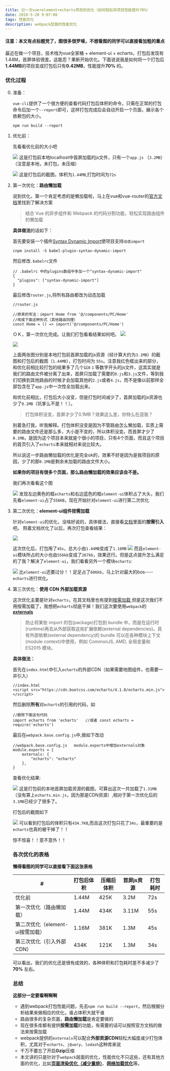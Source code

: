 ```yaml
---
title: 记一次vue+element+echarts项目的优化（如何轻松将项目性能提升70%）
date: 2018-5-20 9:07:08
tags: 性能优化
description: webpack层面的性能优化
---
```


#### 注意：本文有点标题党了，图很多很罗嗦，不想看图的同学可以直接看**加粗的重点**

 最近在做一个项目，技术栈为vue全家桶 + element-ui + echarts，打包后发现有1.44M，首屏体验很差。这能忍？果断开始优化。下面说说我是如何将一个打包后**1.44MB**的项目变成打包后只有**0.42MB**，性能提升**70%** 的。

### 优化过程
0. 准备：

    `vue-cli`提供了一个很方便的查看代码打包后体积的命令，只需在正常的打包命令后加一个`--report`即可，这样打包完成后会自动开启一个页面，展示各个依赖包的大小。
    ```
    npm run build --report
    ```
1. 优化前：
    
    先看看优化前的大小吧

    ![](https://user-gold-cdn.xitu.io/2018/5/19/16378d158576c3d9?w=743&h=278&f=png&s=10398)
    这是打包前本地localhost中首屏加载的js文件，只有一个`app.js` （`3.2MB`）（注意是本地，未打包，未压缩）
    
    ![](https://user-gold-cdn.xitu.io/2018/5/19/16378d00a5128524?w=1912&h=944&f=png&s=245497)
    这是打包后的截图，体积为``1.44MB``,打包时间为``72s``
    

2. 第一次优化：**路由懒加载**

    说到优化，第一个肯定考虑的是懒加载啦，马上在vue和vue-router的[官方文档](https://router.vuejs.org/zh-cn/advanced/lazy-loading.html)里找到了解决方案
    > 结合 Vue 的异步组件和 Webpack 的代码分割功能，轻松实现路由组件的懒加载
    
    **具体做法**的话如下：
    
    首先要安装一个插件[Syntax Dynamic Import](https://babeljs.io/docs/plugins/syntax-dynamic-import/)使项目支持`动态import`
    ```
    cnpm install -S babel-plugin-syntax-dynamic-import
    ```
    然后修改`.babelrc`文件
    ```
    // .babelrc 中的plugins数组中多加一个"syntax-dynamic-import"
    {
      "plugins": ["syntax-dynamic-import"]
    }
    ```
    最后修改`router.js`,将所有路由都改为动态加载
    ```
    //router.js
    
    //原来的写法：import Home from '@/components/PC/Home'
    //改成下面这种形式（其他路由同理）
    const Home = () => import('@/components/PC/Home')       
    ```
    ＯＫ，第一次优化完成。让我们打包看看结果如何吧。
    ![](https://user-gold-cdn.xitu.io/2018/5/19/16378ebbef37cd4d?w=734&h=153&f=png&s=14986)
    
    ![](https://user-gold-cdn.xitu.io/2018/5/19/16378e67cd697ebc?w=1898&h=922&f=png&s=400358)
    
    
    
    上面两张图分别是本地打包前首屏加载的js资源（经计算大约为`3.1MB`）的截图和打包后的截图（`1.44MB`），打包时间为
    `55s`。注意我红色框出来的部分，和优化前相比较打包的结果多了几个以`0` `1` 等数字开头的js文件，这其实就是我们的路由文件被分离了出来，首屏只加载了需要的`0.js`和`3.js`文件，等到我们切换到其他路由的时候才会加载其他的`2.js`或者`4.js`，而不是像以前那样全部包含在了`app.js`中一次性全加载出来。
    
    和优化前相比，打包后大小没变，但是打包时间减少了，首屏加载的js资源也少了`0.1MB`（坑爹么不是！！）。
    > 打包体积没变，首屏才少了0.1MB？效果这么差，你特么在逗我？
    
    别着急打我，听我解释。打包体积没变是因为不管路由怎么懒加载，实质上需要的路由文件还是那么多，大小是不变的，所以体积没变。而首屏才少了`0.1MB`，是因为这个项目本来就是个很小的项目，只有4个页面，而且这个项目的首页引入了`echarts`本来就相对来说比较大。
    
    所以说这一步路由懒加载的优化是完全ok的，效果不好是因为是我项目的原因，少了的那`0.1MB`是剩余未加载的路由文件大小。
    
    **如果你的项目有很多个页面，那么路由懒加载的效果应该会不差。**
    
    我们再次看看这个图
    
    ![](https://user-gold-cdn.xitu.io/2018/5/19/16379039b034d5b5?w=1917&h=956&f=png&s=269832)
    发现左边黄色的框`echarts`和右边蓝色的框`element-ui`体积占了大头，我们先看`element-ui`占了`556KB`，现在开始针对`element-ui`进行第二次优化
    
    
3. 第二次优化：**element-ui组件按需加载**

    针对`element-ui`的优化，没啥好说的，具体做法，直接看[文档](http://element-cn.eleme.io/#/zh-CN/component/quickstart)里面的**按需引入**吧。
    照着文档优化了以后，再次打包查看结果：
    
    
    ![](https://user-gold-cdn.xitu.io/2018/5/19/163790a26fe03a00?w=1917&h=940&f=png&s=327523)
    
    这次优化后，打包用了`45s`，总大小由`1.44MB`变成了`1.16MB`
    ![](https://user-gold-cdn.xitu.io/2018/5/19/163790aba1332fb3?w=1917&h=949&f=png&s=322877)
    而且`element-ui`模块所占的大小也由`556kb`变成了`267kb`，效果还行。但是这点提升怎么满足的了我？解决了`element-ui`，我们看看另外一个模块`echarts`:
    
    ![](https://user-gold-cdn.xitu.io/2018/5/19/16379106a30fd0ac?w=1912&h=959&f=png&s=325545)
    比`element-ui`还要过分！！足足占了`606kb`，马上针对最大的bos----`echarts`进行优化。
    
4. 第三次优化：**使用 CDN 外部加载资源**
    
    这次优化主要是针对`echarts`，在其文档里也有提到[按需加载](http://echarts.baidu.com/tutorial.html#%E5%9C%A8%20webpack%20%E4%B8%AD%E4%BD%BF%E7%94%A8%20ECharts),但是这次我们不用按需加载了，我想把`echarts`彻底干掉！我们这次要使用`webpack`的[**externals**](https://webpack.docschina.org/configuration/externals/)

    > 防止将某些 import 的包(package)打包到 bundle 中，而是在运行时(runtime)再去从外部获取这些扩展依赖(external dependencies)。具有外部依赖(external dependency)的 bundle 可以在各种模块上下文(module context)中使用，例如 CommonJS, AMD, 全局变量和 ES2015 模块。

    **具体做法：**
    
    首先在`index.html`中引入`echarts`的外部CDN（如果需要地图组件，也需要一并引入）
    ```
    //index.html
    <script src="https://cdn.bootcss.com/echarts/4.1.0/echarts.min.js"></script>
    ```

    然后删除**所有**对`echarts`的引用的代码，如
    ```
    //删除下面这句代码
    import echarts from 'echarts'   //或者 const echarts = require('echarts')
    ```
    最后在`webpack.base.config.js`中,做如下改动
    ```
    //webpack.base.config.js   module.exports中增加externals对象
    module.exports = {
        externals: {
            "echarts": "echarts"
        },
    }
    ```
    查看优化结果:
    
    ![](https://user-gold-cdn.xitu.io/2018/5/20/1637921795f1f673?w=555&h=147&f=png&s=15934)
    这是打包前的本地首屏加载资源的截图，可算出这次一共加载了`1.31MB`（没有算上`echarts.min.js`，因为那是CDN资源）,相对于第一次优化后的`3.1MB`已经少了很多了。
    
    打包后的截图如下
    
    ![](https://user-gold-cdn.xitu.io/2018/5/20/1637926cd1470b76?w=1909&h=933&f=png&s=224576)
    可以看到打包后的体积只有`434.7KB`,而且这次打包只花了`34s`，最重要的是`echarts`也真的被干掉了！！
    
    惊不惊喜！！意不意外！！
    
    
    ### 各次优化的表格
    
    **懒得看图的同学可以直接看下面这张表格**
    
      <table>
        <thead>
          <tr>
            <th>#</th>
            <th>打包后体积</th>
            <th>压缩后体积</th>
            <th>首屏js资源</th>
            <th>打包耗时</th>
          </tr>
        </thead>
        <tbody>
          <tr>
            <td>优化前</td>
            <td>1.44M</td>
            <td>425K</td>
            <td>3.2M</td>
            <td>72s</td>
          </tr>
          <tr>
            <td>第一次优化（路由懒加载）</td>
            <td>1.44M</td>
            <td>434K</td>
            <td>3.11M</td>
            <td>55s</td>
          </tr>
          <tr>
            <td>第二次优化（element-ui按需加载）</td>
            <td>1.16M</td>
            <td>381K</td>
            <td>1.3M</td>
            <td>45s</td>
          </tr>
          <tr>
            <td>第三次优化（引入外部CDN）</td>
            <td> 434K</td>
            <td> 121K</td>
            <td>1.3M</td>
            <td>34s</td>
          </tr>
        </tbody>
      </table>
    
    
    可以看出，我们的优化还是很有成效的，各种体积和打包耗时差不多减少了**70%** 左右。
    
    ### 总结
    
    **这部分一定要看啊啊啊**
    
    
    * 遇到webpack打包性能问题，先去`npm run build --report`，然后根据分析结果来做相应的优化，谁占体积大就干谁
    * 路由很多的复杂页面，**路由懒加载**是肯定要做的
    * 现在很多库都有提供**按需加载**的功能，有需要的话可以按照官方文档的做法来按需加载
    * webpack提供的`externals`可以配合**外部资源CDN**轻松大幅度减少打包体积，尤其对于`echarts`、`jQuery`、`lodash`这种库来说
    * 千万不要忘了开启**Gzip**压缩
    * 本文讲的只是针对于`webpack`层面的优化，性能优化不只这些，还有其他方面的优化，比如[**页面渲染优化（减少重排）**](http://aizys.win/2017/12/17/%E5%89%8D%E7%AB%AF%E6%80%A7%E8%83%BD%E4%B9%8B%E9%A1%B5%E9%9D%A2%E6%B8%B2%E6%9F%93%E4%BC%98%E5%8C%96/)、[**网络加载优化**](http://aizys.win/2017/12/14/%E5%89%8D%E7%AB%AF%E6%80%A7%E8%83%BD%E4%B9%8B%E7%BD%91%E7%BB%9C%E5%8A%A0%E8%BD%BD%E4%BC%98%E5%8C%96/)等。